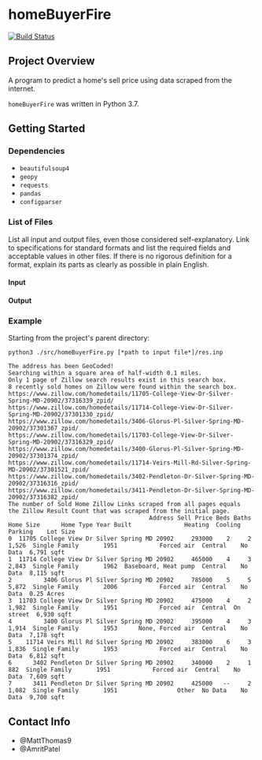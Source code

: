 # homeBuyerFire
[![Build Status](https://travis-ci.com/AmritPatel/Home-Buyer-Fire.svg?branch=master)](https://travis-ci.com/AmritPatel/Home-Buyer-Fire)

## Project Overview

A program to predict a home's sell price using data scraped from the internet.

`homeBuyerFire` was written in Python 3.7.

## Getting Started

### Dependencies

- `beautifulsoup4`
- `geopy`
- `requests`
- `pandas`
- `configparser`

### List of Files

List all input and output files, even those considered self-explanatory. Link to specifications for standard formats and list the required fields and acceptable values in other files. If there is no rigorous definition for a format, explain its parts as clearly as possible in plain English.

#### Input

#### Output

### Example

Starting from the project's parent directory:

```
python3 ./src/homeBuyerFire.py [*path to input file*]/res.inp
```

```
The address has been GeoCoded!
Searching within a square area of half-width 0.1 miles.
Only 1 page of Zillow search results exist in this search box.
8 recently sold homes on Zillow were found within the search box.
https://www.zillow.com/homedetails/11705-College-View-Dr-Silver-Spring-MD-20902/37316339_zpid/
https://www.zillow.com/homedetails/11714-College-View-Dr-Silver-Spring-MD-20902/37301330_zpid/
https://www.zillow.com/homedetails/3406-Glorus-Pl-Silver-Spring-MD-20902/37301367_zpid/
https://www.zillow.com/homedetails/11703-College-View-Dr-Silver-Spring-MD-20902/37316329_zpid/
https://www.zillow.com/homedetails/3400-Glorus-Pl-Silver-Spring-MD-20902/37301374_zpid/
https://www.zillow.com/homedetails/11714-Veirs-Mill-Rd-Silver-Spring-MD-20902/37301521_zpid/
https://www.zillow.com/homedetails/3402-Pendleton-Dr-Silver-Spring-MD-20902/37316316_zpid/
https://www.zillow.com/homedetails/3411-Pendleton-Dr-Silver-Spring-MD-20902/37316382_zpid/
The number of Sold Home Zillow Links scraped from all pages equals
the Zillow Result Count that was scraped from the initial page.
                                        Address Sell Price Beds Baths Home Size      Home Type Year Built               Heating  Cooling    Parking    Lot Size
0  11705 College View Dr Silver Spring MD 20902     293000    2     2     1,526  Single Family       1951            Forced air  Central    No Data  6,791 sqft
1  11714 College View Dr Silver Spring MD 20902     465000    4     3     2,843  Single Family       1962  Baseboard, Heat pump  Central    No Data  8,115 sqft
2         3406 Glorus Pl Silver Spring MD 20902     785000    5     5     5,872  Single Family       2006            Forced air  Central    No Data  0.25 Acres
3  11703 College View Dr Silver Spring MD 20902     475000    4     2     1,982  Single Family       1951            Forced air  Central  On street  6,930 sqft
4         3400 Glorus Pl Silver Spring MD 20902     395000    4     3     1,914  Single Family       1953      None, Forced air  Central    No Data  7,178 sqft
5    11714 Veirs Mill Rd Silver Spring MD 20902     383000    6     3     1,836  Single Family       1953            Forced air  Central    No Data  6,812 sqft
6      3402 Pendleton Dr Silver Spring MD 20902     340000    2     1       882  Single Family       1951            Forced air  Central    No Data  7,609 sqft
7      3411 Pendleton Dr Silver Spring MD 20902     425000   --     2     1,082  Single Family       1951                 Other  No Data    No Data  9,700 sqft
```

## Contact Info

- @MattThomas9
- @AmritPatel
